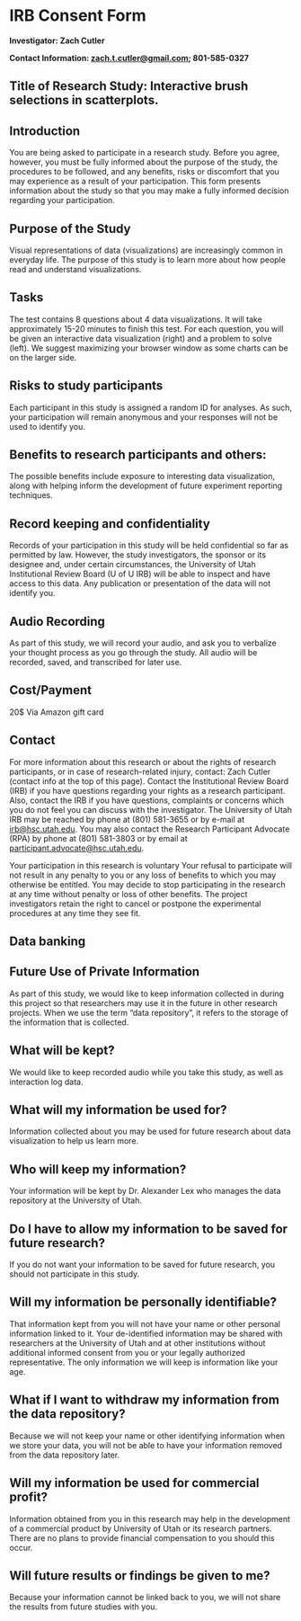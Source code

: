 # IRB Consent Form

 **Investigator: Zach Cutler**

 **Contact Information: zach.t.cutler@gmail.com; 801-585-0327**

## Title of Research Study: Interactive brush selections in scatterplots.
## Introduction
You are being asked to participate in a research study. Before you
              agree, however, you must be fully informed about the purpose of
              the study, the procedures to be followed, and any benefits, risks
              or discomfort that you may experience as a result of your
              participation. This form presents information about the study so
              that you may make a fully informed decision regarding your
              participation.

## Purpose of the Study
Visual representations of data (visualizations) are increasingly
common in everyday life. The purpose of this study is to learn
more about how people read and understand visualizations.

## Tasks
The test contains 8 questions about 4 data
visualizations. 
It will take approximately 15-20 minutes to finish this
test. 
For each question, you will be given an interactive data
visualization (right) and a problem to solve (left). 
We suggest maximizing your browser window as some charts can be on the larger side.

## Risks to study participants
Each participant in this study is assigned a random ID for analyses. As such,
your participation will remain anonymous and your responses will
not be used to identify you.

## Benefits to research participants and others:
The possible benefits include exposure to interesting data
visualization, along with helping inform the
development of future experiment reporting techniques.

## Record keeping and confidentiality
Records of your participation in this study will be held
confidential so far as permitted by law. However, the study
investigators, the sponsor or its designee and, under certain
circumstances, the University of Utah Institutional
Review Board (U of U IRB) will be able to inspect and have access to
this data. Any publication or presentation of the data will not
identify you.

## Audio Recording

As part of this study, we will record your audio, and ask you to verbalize your thought process as you go through the study. All audio will be recorded, saved, and transcribed for later use. 

## Cost/Payment
20$ Via Amazon gift card

## Contact
For more information about this research or about the rights of
research participants, or in case of research-related injury,
contact:  Zach Cutler (contact info at the top of this page). Contact the Institutional Review Board (IRB)
if you have questions regarding your rights as a research participant. 
Also, contact the IRB if you have questions, complaints or concerns which you do not feel you can discuss with the investigator. 
The University of Utah IRB may be reached by phone at (801) 581-3655 or by e-mail at irb@hsc.utah.edu. 
You may also contact the Research Participant Advocate (RPA) by phone at (801) 581-3803 or by email at participant.advocate@hsc.utah.edu.

Your participation in this research is voluntary
Your refusal to participate will not result in any penalty to you
or any loss of benefits to which you may otherwise be entitled.
You may decide to stop participating in the research at any time
without penalty or loss of other benefits. The project
investigators retain the right to cancel or postpone the
experimental procedures at any time they see fit.


## Data banking 

## Future Use of Private Information

As part of this study, we would like to keep information collected in during this project so that researchers may use it in the future in other research projects. When we use the term “data repository”, it refers to the storage of the information that is collected.

## What will be kept? 

We would like to keep recorded audio while you take this study, as well as interaction log data.

## What will my information be used for?

Information collected about you may be used for future research about data visualization to help us learn more.

## Who will keep my information?

Your information will be kept by Dr. Alexander Lex who manages the data repository at the University of Utah.

## Do I have to allow my information to be saved for future research?

If you do not want your information to be saved for future research, you should not participate in this study.

## Will my information be personally identifiable?

That information kept from you will not have your name or other personal information linked to it.  Your de-identified information may be shared with researchers at the University of Utah and at other institutions without additional informed consent from you or your legally authorized representative. The only information we will keep is information like your age. 

## What if I want to withdraw my information from the data repository?

Because we will not keep your name or other identifying information when we store your data, you will not be able to have your information removed from the data repository later. 

## Will my information be used for commercial profit? 

Information obtained from you in this research may help in the development of a commercial product by University of Utah or its research partners.  There are no plans to provide financial compensation to you should this occur.

## Will future results or findings be given to me?

Because your information cannot be linked back to you, we will not share the results from future studies with you.
